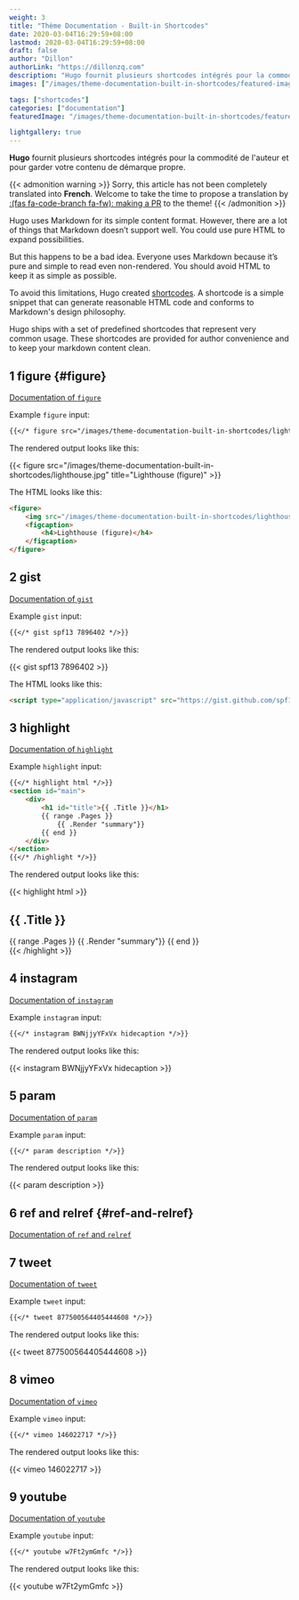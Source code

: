 ```yaml
---
weight: 3
title: "Thème Documentation - Built-in Shortcodes"
date: 2020-03-04T16:29:59+08:00
lastmod: 2020-03-04T16:29:59+08:00
draft: false
author: "Dillon"
authorLink: "https://dillonzq.com"
description: "Hugo fournit plusieurs shortcodes intégrés pour la commodité de l'auteur et pour garder votre contenu de démarque propre."
images: ["/images/theme-documentation-built-in-shortcodes/featured-image.png"]

tags: ["shortcodes"]
categories: ["documentation"]
featuredImage: "/images/theme-documentation-built-in-shortcodes/featured-image.png"

lightgallery: true
---
```


**Hugo** fournit plusieurs shortcodes intégrés pour la commodité de l'auteur et pour garder votre contenu de démarque propre.

<!--more-->

{{< admonition warning >}}
Sorry, this article has not been completely translated into **French**.
Welcome to take the time to propose a translation by [:(fas fa-code-branch fa-fw): making a PR](https://github.com/dillonzq/LoveIt/pulls) to the theme!
{{< /admonition >}}

Hugo uses Markdown for its simple content format. However, there are a lot of things that Markdown doesn’t support well. You could use pure HTML to expand possibilities.

But this happens to be a bad idea. Everyone uses Markdown because it’s pure and simple to read even non-rendered. You should avoid HTML to keep it as simple as possible.

To avoid this limitations, Hugo created [shortcodes](https://gohugo.io/extras/shortcodes/).
A shortcode is a simple snippet that can generate reasonable HTML code and conforms to Markdown's design philosophy.

Hugo ships with a set of predefined shortcodes that represent very common usage. These shortcodes are provided for author convenience and to keep your markdown content clean.

## 1 figure {#figure}

[Documentation of `figure`](https://gohugo.io/content-management/shortcodes#figure)

Example `figure` input:

```markdown
{{</* figure src="/images/theme-documentation-built-in-shortcodes/lighthouse.jpg" title="Lighthouse (figure)" */>}}
```

The rendered output looks like this:

{{< figure src="/images/theme-documentation-built-in-shortcodes/lighthouse.jpg" title="Lighthouse (figure)" >}}

The HTML looks like this:

```html
<figure>
    <img src="/images/theme-documentation-built-in-shortcodes/lighthouse.jpg"/>
    <figcaption>
        <h4>Lighthouse (figure)</h4>
    </figcaption>
</figure>
```

## 2 gist

[Documentation of `gist`](https://gohugo.io/content-management/shortcodes#gist)

Example `gist` input:

```markdown
{{</* gist spf13 7896402 */>}}
```

The rendered output looks like this:

{{< gist spf13 7896402 >}}

The HTML looks like this:

```html
<script type="application/javascript" src="https://gist.github.com/spf13/7896402.js"></script>
```

## 3 highlight

[Documentation of `highlight`](https://gohugo.io/content-management/shortcodes#instagram)

Example `highlight` input:

```markdown
{{</* highlight html */>}}
<section id="main">
    <div>
        <h1 id="title">{{ .Title }}</h1>
        {{ range .Pages }}
            {{ .Render "summary"}}
        {{ end }}
    </div>
</section>
{{</* /highlight */>}}
```

The rendered output looks like this:

{{< highlight html >}}
<section id="main">
    <div>
        <h1 id="title">{{ .Title }}</h1>
        {{ range .Pages }}
            {{ .Render "summary"}}
        {{ end }}
    </div>
</section>
{{< /highlight >}}

## 4 instagram

[Documentation of `instagram`](https://gohugo.io/content-management/shortcodes#instagram)

Example `instagram` input:

```markdown
{{</* instagram BWNjjyYFxVx hidecaption */>}}
```

The rendered output looks like this:

{{< instagram BWNjjyYFxVx hidecaption >}}

## 5 param

[Documentation of `param`](https://gohugo.io/content-management/shortcodes#param)

Example `param` input:

```markdown
{{</* param description */>}}
```

The rendered output looks like this:

{{< param description >}}

## 6 ref and relref {#ref-and-relref}

[Documentation of `ref` and `relref`](https://gohugo.io/content-management/shortcodes#ref-and-relref)

## 7 tweet

[Documentation of `tweet`](https://gohugo.io/content-management/shortcodes#tweet)

Example `tweet` input:

```markdown
{{</* tweet 877500564405444608 */>}}
```

The rendered output looks like this:

{{< tweet 877500564405444608 >}}

## 8 vimeo

[Documentation of `vimeo`](https://gohugo.io/content-management/shortcodes#vimeo)

Example `vimeo` input:

```markdown
{{</* vimeo 146022717 */>}}
```

The rendered output looks like this:

{{< vimeo 146022717 >}}

## 9 youtube

[Documentation of `youtube`](https://gohugo.io/content-management/shortcodes#youtube)

Example `youtube` input:

```markdown
{{</* youtube w7Ft2ymGmfc */>}}
```

The rendered output looks like this:

{{< youtube w7Ft2ymGmfc >}}
